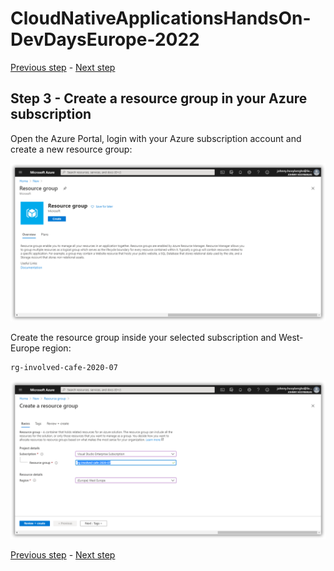 # CloudNativeApplicationsHandsOn-DevDaysEurope-2022

[Previous step](../step-02/README.md) - [Next step](../step-04/README.md)

## Step 3 - Create a resource group in your Azure subscription

Open the Azure Portal, login with your Azure subscription account and create a new resource group:

![dotnet new](sshot-18.png)

Create the resource group inside your selected subscription and West-Europe region:

```
rg-involved-cafe-2020-07
```

![dotnet new](sshot-19.png)

[Previous step](../step-02/README.md) - [Next step](../step-04/README.md)